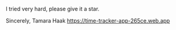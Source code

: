 I tried very hard, please give it a star.

Sincerely, Tamara Haak 
https://time-tracker-app-265ce.web.app
